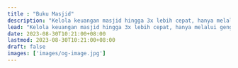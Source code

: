 ```yaml
---
title : "Buku Masjid"
description: "Kelola keuangan masjid hingga 3x lebih cepat, hanya melalui genggaman Anda. Buat laporan Keuangan Masjid Bulanan & Input transaksi keuangan, Hanya Sekali klik!"
lead: "Kelola keuangan masjid hingga 3x lebih cepat, hanya melalui genggaman Anda. Buat laporan Keuangan Masjid Bulanan & Input transaksi keuangan, Hanya Sekali klik!"
date: 2023-08-30T10:21:00+08:00
lastmod: 2023-08-30T10:21:00+08:00
draft: false
images: ['images/og-image.jpg']
---
```

